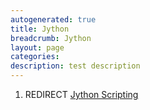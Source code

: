 ```yaml
---
autogenerated: true
title: Jython
breadcrumb: Jython
layout: page
categories: 
description: test description
---
```


1.  REDIRECT [Jython Scripting](Jython_Scripting "wikilink")
